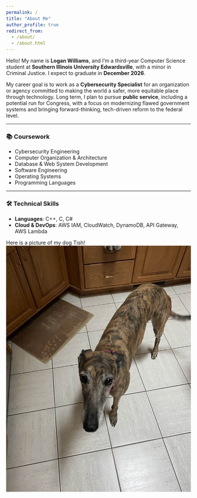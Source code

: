 ```yaml
---
permalink: /
title: "About Me"
author_profile: true
redirect_from: 
  - /about/
  - /about.html
---
```


Hello! My name is **Logan Williams**, and I’m a third-year Computer Science student at **Southern Illinois University Edwardsville**, with a minor in Criminal Justice. I expect to graduate in **December 2026**.

My career goal is to work as a **Cybersecurity Specialist** for an organization or agency committed to making the world a safer, more equitable place through technology. Long term, I plan to pursue **public service**, including a potential run for Congress, with a focus on modernizing flawed government systems and bringing forward-thinking, tech-driven reform to the federal level.

---

### 📚 Coursework
- Cybersecurity Engineering  
- Computer Organization & Architecture  
- Database & Web System Development  
- Software Engineering  
- Operating Systems  
- Programming Languages  

---

### 🛠 Technical Skills
- **Languages**: C++, C, C#  
- **Cloud & DevOps**: AWS IAM, CloudWatch, DynamoDB, API Gateway, AWS Lambda  

Here is a picture of my dog Tish!
![Alt text](/images/profile.png)
